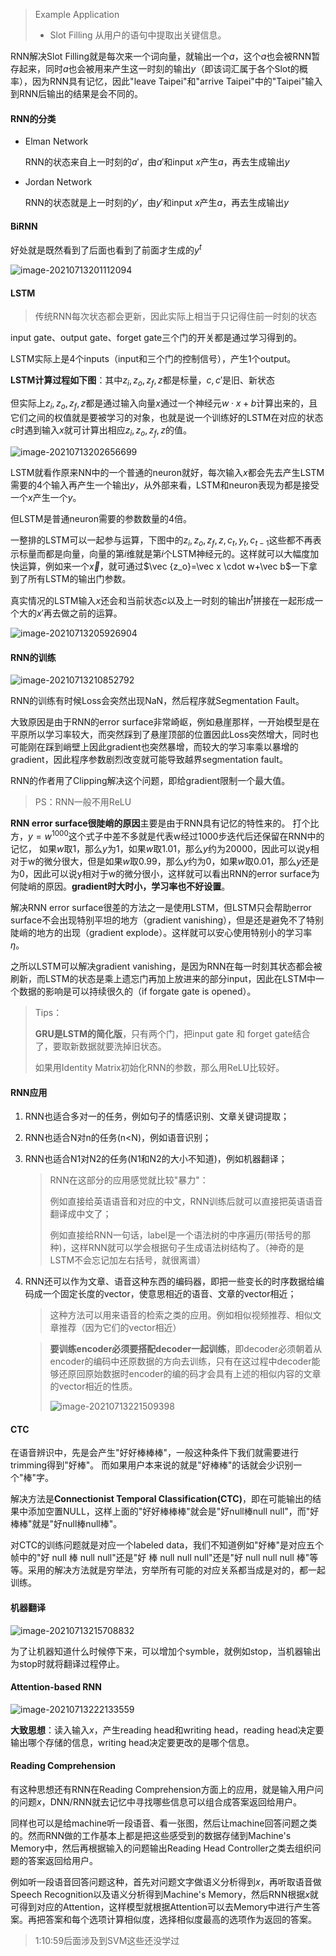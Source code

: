 > Example Application
>
> - Slot Filling 从用户的语句中提取出关键信息。

RNN解决Slot Filling就是每次来一个词向量，就输出一个$a$，这个$a$也会被RNN暂存起来，同时$a$也会被用来产生这一时刻的输出$y$（即该词汇属于各个Slot的概率），因为RNN具有记忆，因此"leave Taipei"和"arrive Taipei"中的"Taipei"输入到RNN后输出的结果是会不同的。

#### RNN的分类

- Elman Network

  RNN的状态来自上一时刻的$a'$，由$a'$和input $x$产生$a$，再去生成输出$y$

- Jordan Network

  RNN的状态就是上一时刻的$y'$，由$y'$和input $x$产生$a$，再去生成输出$y$

#### BiRNN

好处就是既然看到了后面也看到了前面才生成的$y^t$

![image-20210713201112094](./images/image15.png)

#### LSTM

> 传统RNN每次状态都会更新，因此实际上相当于只记得住前一时刻的状态

input gate、output gate、forget gate三个门的开关都是通过学习得到的。

LSTM实际上是4个inputs（input和三个门的控制信号），产生1个output。



**LSTM计算过程如下图**：其中$z_i,z_o,z_f,z$都是标量，$c,c'$是旧、新状态

但实际上$z_i,z_o,z_f,z$都是通过输入向量$x$通过一个神经元$w\cdot x+b$计算出来的，且它们之间的权值就是要被学习的对象，也就是说一个训练好的LSTM在对应的状态$c$时遇到输入$x$就可计算出相应$z_i,z_o,z_f,z$的值。

![image-20210713202656699](D:\HUZHISHENG\AiLife\HungYiLee\images\image16.png)



LSTM就看作原来NN中的一个普通的neuron就好，每次输入$x$都会先去产生LSTM需要的4个输入再产生一个输出$y$，从外部来看，LSTM和neuron表现为都是接受一个$x$产生一个$y$。

但LSTM是普通neuron需要的参数数量的4倍。



一整排的LSTM可以一起参与运算，下图中的$z_i,z_o,z_f,z,c_t,y_t,c_{t-1}$这些都不再表示标量而都是向量，向量的第$i$维就是第$i$个LSTM神经元的。这样就可以大幅度加快运算，例如来一个$\vec x$，就可通过$\vec {z_o}=\vec x \cdot w+\vec b$一下拿到了所有LSTM的输出门参数。

真实情况的LSTM输入$x$还会和当前状态$c$以及上一时刻的输出$h^t$拼接在一起形成一个大的$x'$再去做之前的运算。

![image-20210713205926904](./images/image17.png)



#### RNN的训练

![image-20210713210852792](./images/image18.png)

RNN的训练有时候Loss会突然出现NaN，然后程序就Segmentation Fault。

大致原因是由于RNN的error surface非常崎岖，例如悬崖那样，一开始模型是在平原所以学习率较大，而突然踩到了悬崖顶部的位置因此Loss突然增大，同时也可能刚在踩到峭壁上因此gradient也突然暴增，而较大的学习率乘以暴增的gradient，因此程序参数剧烈改变就可能导致越界segmentation fault。

RNN的作者用了Clipping解决这个问题，即给gradient限制一个最大值。

> PS：RNN一般不用ReLU



**RNN error surface很陡峭的原因**主要是由于RNN具有记忆的特性来的。
打个比方，$y=w^{1000}$这个式子中差不多就是代表w经过1000步迭代后还保留在RNN中的记忆，
如果$w$取1，那么$y$为1，如果$w$取1.01，那么$y$约为20000，因此可以说y相对于w的微分很大，但是如果$w$取0.99，那么$y$约为0，如果$w$取0.01，那么$y$还是为0，因此可以说y相对于w的微分很小，这样就可以看出RNN的error surface为何陡峭的原因。**gradient时大时小，学习率也不好设置**。



解决RNN error surface很差的方法之一是使用LSTM，但LSTM只会帮助error surface不会出现特别平坦的地方（gradient vanishing），但是还是避免不了特别陡峭的地方的出现（gradient explode）。这样就可以安心使用特别小的学习率$\eta$。

之所以LSTM可以解决gradient vanishing，是因为RNN在每一时刻其状态都会被刷新，而LSTM的状态是乘上遗忘门再加上放进来的部分input，因此在LSTM中一个数据的影响是可以持续很久的（if forgate gate is opened）。



> Tips：
>
> **GRU是LSTM的简化版**，只有两个门，把input gate 和 forget gate结合了，要取新数据就要洗掉旧状态。
>
> 如果用Identity Matrix初始化RNN的参数，那么用ReLU比较好。



#### RNN应用

1. RNN也适合多对一的任务，例如句子的情感识别、文章关键词提取；

2. RNN也适合N对n的任务(n<N)，例如语音识别；

3. RNN也适合N1对N2的任务(N1和N2的大小不知道)，例如机器翻译；

   > RNN在这部分的应用感觉就比较"暴力"：
   >
   > 例如直接给英语语音和对应的中文，RNN训练后就可以直接把英语语音翻译成中文了；
   >
   > 例如直接给RNN一句话，label是一个语法树的中序遍历(带括号的那种)，这样RNN就可以学会根据句子生成语法树结构了。（神奇的是LSTM不会忘记加左右括号，就很离谱）

4. RNN还可以作为文章、语音这种东西的编码器，即把一些变长的时序数据给编码成一个固定长度的vector，使意思相近的语音、文章的vector相近；

   > 这种方法可以用来语音的检索之类的应用。例如相似视频推荐、相似文章推荐（因为它们的vector相近）

   > **要训练encoder必须要搭配decoder一起训练**，即decoder必须朝着从encoder的编码中还原数据的方向去训练，只有在这过程中decoder能够还原回原始数据时encoder的编的码才会具有上述的相似内容的文章的vector相近的性质。
   >
   > ![image-20210713221509398](./images/image20.png)



#### CTC

在语音辨识中，先是会产生"好好棒棒棒"，一般这种条件下我们就需要进行trimming得到"好棒"。
而如果用户本来说的就是"好棒棒"的话就会少识别一个"棒"字。

解决方法是**Connectionist Temporal Classification(CTC)**，即在可能输出的结果中添加空置NULL，这样上面的"好好棒棒棒"就会是"好null棒null null"，而"好棒棒"就是"好null棒null棒"。

对CTC的训练问题就是对应一个labeled data，我们不知道例如"好棒"是对应五个帧中的"好 null 棒 null null"还是"好 棒 null null null"还是"好 null null null 棒"等等。采用的解决方法就是穷举法，穷举所有可能的对应关系都当成是对的，都一起训练。



#### 机器翻译

![image-20210713215708832](./images/image19.png)

为了让机器知道什么时候停下来，可以增加个symble，就例如stop，当机器输出为stop时就将翻译过程停止。



#### Attention-based RNN

![image-20210713222133559](./images/image21.png)

**大致思想**：读入输入$x$，产生reading head和writing head，reading head决定要输出哪个存储的信息，writing head决定要更改的是哪个信息。

#### Reading Comprehension

有这种思想还有RNN在Reading Comprehension方面上的应用，就是输入用户问的问题$x$，DNN/RNN就去记忆中寻找哪些信息可以组合成答案返回给用户。

同样也可以是给machine听一段语音、看一张图，然后让machine回答问题之类的。然而RNN做的工作基本上都是把这些感受到的数据存储到Machine's Memory中，然后再根据输入的问题输出Reading Head Controller之类去组织问题的答案返回给用户。

例如听一段语音回答问题这种，首先对问题文字做语义分析得到$x$，再听取语音做Speech Recognition以及语义分析得到Machine's Memory，然后RNN根据$x$就可得到对应的Attention，这样模型就根据Attention可以去Memory中进行产生答案。再把答案和每个选项计算相似度，选择相似度最高的选项作为返回的答案。



> 1:10:59后面涉及到SVM这些还没学过

